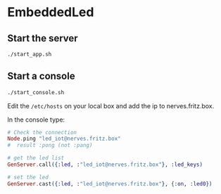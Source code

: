 # EmbeddedLed

## Start the server

```bash
./start_app.sh
```

## Start a console

```bash
./start_console.sh
```

Edit the ```/etc/hosts``` on your local box and add the ip to nerves.fritz.box.

In the console type:
```Elixir
# Check the connection
Node.ping "led_iot@nerves.fritz.box"
#  result :pong (not :pang)

# get the led list
GenServer.call({:led, :"led_iot@nerves.fritz.box"}, :led_keys)

# set the led
GenServer.cast({:led, :"led_iot@nerves.fritz.box"}, {:on, :led0})
```
